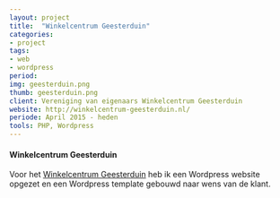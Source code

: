 ```yaml
---
layout: project
title:  "Winkelcentrum Geesterduin"
categories:
- project
tags:
- web
- wordpress
period: 
img: geesterduin.png
thumb: geesterduin.png
client: Vereniging van eigenaars Winkelcentrum Geesterduin
website: http://winkelcentrum-geesterduin.nl/
periode: April 2015 - heden
tools: PHP, Wordpress
---
```


#### Winkelcentrum Geesterduin

Voor het [Winkelcentrum Geesterduin](http://winkelcentrum-geesterduin.nl/) heb ik een Wordpress website opgezet en een Wordpress template gebouwd naar wens van de klant.
